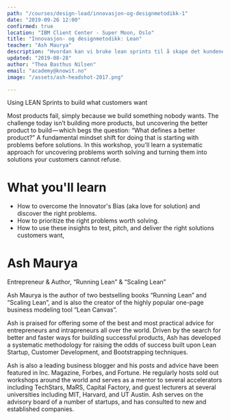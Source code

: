 ```yaml
---
path: "/courses/design-lead/innovasjon-og-designmetodikk-1"
date: "2019-09-26 12:00"
confirmed: true
location: "IBM Client Center - Super Moon, Oslo"
title: "Innovasjon- og designmetodikk: Lean"
teacher: "Ash Maurya"
description: "Hvordan kan vi bruke lean sprints til å skape det kundene vil ha? I denne workshoppen vil du lære verktøy for å finne og løse de riktige problemene, og hvordan du jobber med kontinuerlig innovasjon i praksis."
updated: "2019-08-28"
author: "Thea Basthus Nilsen"
email: "academy@knowit.no"
image: "/assets/ash-headshot-2017.png"

---
```

Using LEAN Sprints to build what customers want

Most products fail, simply because we build something nobody wants. The challenge today isn’t building more products, but uncovering the better product to build — which begs the question: “What defines a better product?” A fundamental mindset shift for doing that is starting with problems before solutions. In this workshop, you'll learn a systematic approach for uncovering problems worth solving and turning them into solutions your customers cannot refuse.

# What you'll learn

- How to overcome the Innovator's Bias (aka love for solution) and discover the right problems.
- How to prioritize the right problems worth solving.
- How to use these insights to test, pitch, and deliver the right solutions customers want,

# Ash Maurya

Entrepreneur & Author, “Running Lean” & “Scaling Lean”

Ash Maurya is the author of two bestselling books “Running Lean” and “Scaling Lean”, and is also the creator of the highly popular one-page business modeling tool “Lean Canvas”. 

Ash is praised for offering some of the best and most practical advice for entrepreneurs and intrapreneurs all over the world. Driven by the search for better and faster ways for building successful products, Ash has developed a systematic methodology for raising the odds of success built upon Lean Startup, Customer Development, and Bootstrapping techniques. 

Ash is also a leading business blogger and his posts and advice have been featured in Inc. Magazine, Forbes, and Fortune. He regularly hosts sold out workshops around the world and serves as a mentor to several accelerators including TechStars, MaRS, Capital Factory, and guest lecturers at several universities including MIT, Harvard, and UT Austin. Ash serves on the advisory board of a number of startups, and has consulted to new and established companies.
